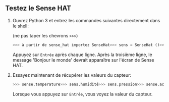 ## Testez le Sense HAT

1. Ouvrez Python 3 et entrez les commandes suivantes directement dans le shell:
    
    (ne pas taper les chevrons `>>>`)
    
    ```python
    >>> à partir de sense_hat importez SenseHat>>> sens = SenseHat ()>>> sense.afficher_message ("Bonjour le monde")
    ```
    
    Appuyez sur `Entrée` après chaque ligne. Après la troisième ligne, le message 'Bonjour le monde' devrait apparaître sur l'écran de Sense HAT.

2. Essayez maintenant de récupérer les valeurs du capteur:
    
    ```python
    >>> sense.temperature>>> sens.humidité>>> sens.pression>>> sense.acceléromètre>>> sense.gyroscope>>> sense.orientation
    ```
    
    Lorsque vous appuyez sur `Entrée`, vous voyez la valeur du capteur.